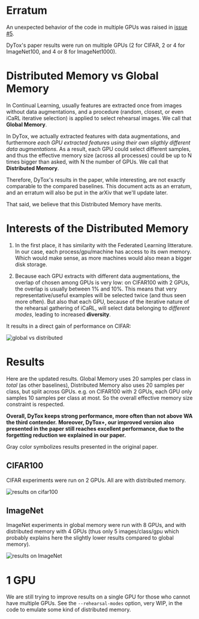 # Erratum

An unexpected behavior of the code in multiple GPUs was raised in [issue #5](https://github.com/arthurdouillard/dytox/issues/5).

DyTox's paper results were run on multiple GPUs (2 for CIFAR, 2 or 4 for ImageNet100, and 4 or 8 for ImageNet1000).

# Distributed Memory vs Global Memory

In Continual Learning, usually features are extracted once from images without data augmentations,
and a procedure (random, closest, or even iCaRL iterative selection) is applied to select rehearsal images.
We call that **Global Memory**.

In DyTox, we actually extracted features with data augmentations, and furthermore *each GPU extracted features
using their own sligthly different data augmentations*. As a result, each GPU could select different
samples, and thus the effective memory size (across all processes) could be up to N times bigger
than asked, with N the number of GPUs. We call that **Distributed Memory**.

Therefore, DyTox's results in the paper, while interesting, are not exactly comparable to the compared baselines.
This document acts as an erratum, and an erratum will also be put in the arXiv that we'll update later.

That said, we believe that this Distributed Memory have merits.

# Interests of the Distributed Memory

1. In the first place, it has similarity with the Federated Learning litterature. In our case, each process/gpu/machine has access to its own memory. Which would make sense, as more machines would also mean a bigger disk storage.

2. Because each GPU extracts with different data augmentations, the overlap of chosen among GPUs is very low: on CIFAR100 with 2 GPUs, the overlap is usually between 1% and 10%. This means that very representative/useful examples will be selected twice (and thus seen more often). But also that each GPU, because of the iterative nature of the rehearsal gathering of iCaRL, will select data belonging to *different modes*, leading to increased **diversity**.

It results in a direct gain of performance on CIFAR:

![global vs distributed](images/cifar_global_vs_distributed.png)

# Results

Here are the updated results. Global Memory uses 20 samples per class in *total* (as other baselines), Distributed Memory also uses 20 samples per class, but split across GPUs. e.g. on CIFAR100 with 2 GPUs, each GPU only samples 10 samples per class at most. So the overall effective memory size constraint is respected.

**Overall, DyTox keeps strong performance, more often than not above WA the third contender.**
**Moreover, DyTox+, our improved version also presented in the paper still reaches excellent performance, due to the forgetting reduction we explained in our paper.**

Gray color symbolizes results presented in the original paper.

## CIFAR100

CIFAR experiments were run on 2 GPUs. All are with distributed memory.

![results on cifar100](images/erratum_cifar.png)

## ImageNet

ImageNet experiments in global memory were run with 8 GPUs, and with distributed memory with 4 GPUs (thus only 5 images/class/gpu which probably explains here the slightly lower results compared to global memory).

![results on ImageNet](images/erratum_imagenet.png)

# 1 GPU

We are still trying to improve results on a single GPU for those who cannot have multiple GPUs. See the `--rehearsal-modes` option, very WIP, in the code to emulate some kind of distributed memory.
